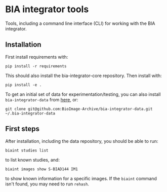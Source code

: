 BIA integrator tools
====================

Tools, including a command line interface (CLI) for working with the BIA integrator.

Installation
------------

First install requirements with:

    pip install -r requirements 

This should also install the bia-integrator-core repository. Then install with:

    pip install -e .

To get an initial set of data for experimentation/testing, you can also install `bia-integrator-data` from [here](https://github.com/BioImage-Archive/bia-integrator-data), or:

    git clone git@github.com:BioImage-Archive/bia-integrator-data.git ~/.bia-integrator-data

First steps
-----------

After installation, including the data repository, you should be able to run:

    biaint studies list

to list known studies, and:

    biaint images show S-BIAD144 IM1

to show known information for a specific images. If the `biaint` command isn't found, you may need to run `rehash`.